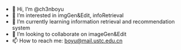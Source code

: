- 👋 Hi, I’m @ch3nboyu
- 👀 I’m interested in imgGen&Edit, infoRetrieval
- 🌱 I’m currently learning information retrieval and recommendation system
- 💞️ I’m looking to collaborate on imageGen&Edit
- 📫 How to reach me: boyu@mail.ustc.edu.cn

<!---
ch3nboyu/ch3nboyu is a ✨ special ✨ repository because its `README.md` (this file) appears on your GitHub profile.
You can click the Preview link to take a look at your changes.
--->
